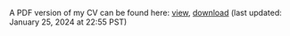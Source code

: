 A PDF version of my CV can be found here: [view](./artifacts/amcnamara_cv.pdf), [download](./artifacts/amcnamara_cv.pdf?raw=true) (last updated: January 25, 2024 at 22:55 PST)
